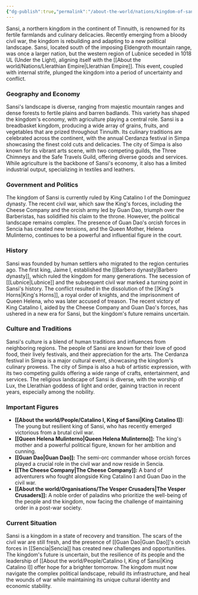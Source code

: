 ```yaml
---
{"dg-publish":true,"permalink":"/about-the-world/nations/kingdom-of-sansi/"}
---
```


Sansi, a northern kingdom in the continent of Tinnuith, is renowned for its fertile farmlands and culinary delicacies. Recently emerging from a bloody civil war, the kingdom is rebuilding and adapting to a new political landscape. Sansi, located south of the imposing Eldengroth mountain range, was once a larger nation, but the western region of Lubnice seceded in 1018 UL (Under the Light), aligning itself with the [[About the world/Nations/Llerathian Empire\|Llerathian Empire]]. This event, coupled with internal strife, plunged the kingdom into a period of uncertainty and conflict.
### Geography and Economy

Sansi's landscape is diverse, ranging from majestic mountain ranges and dense forests to fertile plains and barren badlands. This variety has shaped the kingdom's economy, with agriculture playing a central role. Sansi is a breadbasket kingdom, producing a wide array of grains, fruits, and vegetables that are prized throughout Tinnuith. Its culinary traditions are celebrated across the continent, with the annual Cerdanza festival in Simpa showcasing the finest cold cuts and delicacies. The city of Simpa is also known for its vibrant arts scene, with two competing guilds, the Three Chimneys and the Safe Travels Guild, offering diverse goods and services. While agriculture is the backbone of Sansi's economy, it also has a limited industrial output, specializing in textiles and leathers.

### Government and Politics

The kingdom of Sansi is currently ruled by King Catalino I of the Dominguez dynasty. The recent civil war, which saw the King's forces, including the Cheese Company and the orcish army led by Guan Dao, triumph over the Barberistas, has solidified his claim to the throne. However, the political landscape remains complex. The presence of Guan Dao's orcish forces in Sencia has created new tensions, and the Queen Mother, Helena Mulinterno, continues to be a powerful and influential figure in the court.

### History

Sansi was founded by human settlers who migrated to the region centuries ago. The first king, Jaime I, established the [[Barbero dynasty\|Barbero dynasty]], which ruled the kingdom for many generations. The secession of [[Lubnice\|Lubnice]] and the subsequent civil war marked a turning point in Sansi's history. The conflict resulted in the dissolution of the [[King's Horns\|King's Horns]], a royal order of knights, and the imprisonment of Queen Helena, who was later accused of treason. The recent victory of King Catalino I, aided by the Cheese Company and Guan Dao's forces, has ushered in a new era for Sansi, but the kingdom's future remains uncertain.

### Culture and Traditions

Sansi's culture is a blend of human traditions and influences from neighboring regions. The people of Sansi are known for their love of good food, their lively festivals, and their appreciation for the arts. The Cerdanza festival in Simpa is a major cultural event, showcasing the kingdom's culinary prowess. The city of Simpa is also a hub of artistic expression, with its two competing guilds offering a wide range of crafts, entertainment, and services. The religious landscape of Sansi is diverse, with the worship of Lux, the Llerathian goddess of light and order, gaining traction in recent years, especially among the nobility.

### Important Figures

- **[[About the world/People/Catalino I, King of Sansi\|King Catalino I]]:** The young but resilient king of Sansi, who has recently emerged victorious from a brutal civil war.
- **[[Queen Helena Mulinterno\|Queen Helena Mulinterno]]:** The king's mother and a powerful political figure, known for her ambition and cunning.
- **[[Guan Dao\|Guan Dao]]:** The semi-orc commander whose orcish forces played a crucial role in the civil war and now reside in Sencia.
- **[[The Cheese Company\|The Cheese Company]]:** A band of adventurers who fought alongside King Catalino I and Guan Dao in the civil war.
- **[[About the world/Organisations/The Vesper Crusaders\|The Vesper Crusaders]]:** A noble order of paladins who prioritize the well-being of the people and the kingdom, now facing the challenge of maintaining order in a post-war society.

### Current Situation

Sansi is a kingdom in a state of recovery and transition. The scars of the civil war are still fresh, and the presence of [[Guan Dao\|Guan Dao]]'s orcish forces in [[Sencia\|Sencia]] has created new challenges and opportunities. The kingdom's future is uncertain, but the resilience of its people and the leadership of [[About the world/People/Catalino I, King of Sansi\|King Catalino I]] offer hope for a brighter tomorrow. The kingdom must now navigate the complex political landscape, rebuild its infrastructure, and heal the wounds of war while maintaining its unique cultural identity and economic stability.